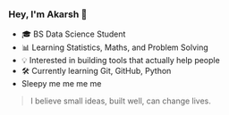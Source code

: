 ### Hey, I'm Akarsh 👋  
- 🎓 BS Data Science Student  
- 📊 Learning Statistics, Maths, and Problem Solving  
- 💡 Interested in building tools that actually help people  
- 🛠️ Currently learning Git, GitHub, Python
- Sleepy me me me me 

> I believe small ideas, built well, can change lives.

